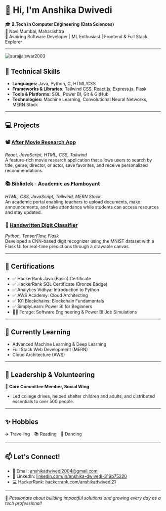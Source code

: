 # 👋 Hi, I'm Anshika Dwivedi

🎓 **B.Tech in Computer Engineering (Data Sciences)**  
📍 Navi Mumbai, Maharashtra  
💼 Aspiring Software Developer | ML Enthusiast | Frontend & Full Stack Explorer  

---

<p align="left"> <img src="https://komarev.com/ghpvc/?username=surajjaiswar2003&label=Profile%20views&color=0e75b6&style=flat" alt="surajjaiswar2003" /> </p>

## 🔧 Technical Skills

- **Languages:** Java, Python, C, HTML/CSS  
- **Frameworks & Libraries:** Tailwind CSS, React.js, Express.js, Flask  
- **Tools & Platforms:** SQL, Power BI, Git & GitHub  
- **Technologies:** Machine Learning, Convolutional Neural Networks, MERN Stack  

---

## 💻 Projects

### 📽️ [After Movie Research App](#)
*React, JavaScript, HTML, CSS, Tailwind*  
A feature-rich movie research application that allows users to search by title, genre, director, or actor, save favorites, and receive personalized recommendations.

### 📚 [Bibliotek - Academic as Flamboyant](#)
*HTML, CSS, JavaScript, Tailwind, MERN Stack*  
An academic portal enabling teachers to upload documents, make announcements, and take attendance while students can access resources and stay updated.

### 🔢 [Handwritten Digit Classifier](#)
*Python, TensorFlow, Flask*  
Developed a CNN-based digit recognizer using the MNIST dataset with a Flask UI for real-time predictions through a drawable canvas.

---

## 📜 Certifications

- ✅ HackerRank Java (Basic) Certificate  
- ✅ HackerRank SQL Certificate (Bronze Badge)  
- ✅ Analytics Vidhya: Introduction to Python  
- ✅ AWS Academy: Cloud Architecting  
- ✅ 101 Blockchains: Blockchain Fundamentals  
- ✅ SimplyLearn: Power BI for Beginners  
- 🧑‍💻 Forage: Software Engineering & Power BI Job Simulations  

---

## 🌱 Currently Learning

- Advanced Machine Learning & Deep Learning  
- Full Stack Web Development (MERN)  
- Cloud Architecture (AWS)

---

## 🏅 Leadership & Volunteering

👥 **Core Committee Member, Social Wing**  
- Led college drives, helped shelter children and adults, and distributed essentials to over 500 people.  

---

## ✨ Hobbies

✈️ Travelling 📚 Reading 💃 Dancing  

---

## 📫 Let's Connect!

- 📧 Email: [anshikadwivedi2004@gmail.com](mailto:anshikadwivedi2004@gmail.com)  
- 🔗 LinkedIn: [linkedin.com/in/anshika-dwivedi-319b75220](https://linkedin.com/in/anshika-dwivedi-319b75220)  
- 💻 HackerRank: [hackerrank.com/anshikadwivedi21](https://hackerrank.com/anshikadwivedi21)

---

🌟 *Passionate about building impactful solutions and growing every day as a tech professional!*  
